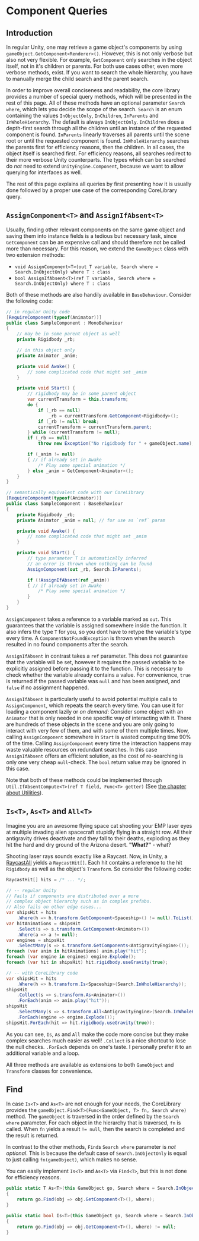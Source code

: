 # Component Queries

## Introduction

In regular Unity, one may retrieve a game object's components by using `gameObject.GetComponent<Renderer>()`. However, this is not only verbose but also not very flexible. For example, `GetComponent` only searches in the object itself, not in it's children or parents. For both use cases other, even more verbose methods, exist. If you want to search the whole hierarchy, you have to manually merge the child search and the parent search.

In order to improve overall conciseness and readability, the core library provides a number of special query methods, which will be presented in the rest of this page. All of these methods have an optional parameter `Search where`, which lets you decide the scope of the search. `Search` is an enum containing the values `InObjectOnly`, `InChildren`, `InParents` and `InWholeHierarchy`. The default is always `InObjectOnly`. `InChildren` does a depth-first search through all the children until an instance of the requested component is found. `InParents` linearly traverses all parents until the scene root or until the requested component is found. `InWholeHierarchy` searches the parents first for efficiency reasons, then the children. In all cases, the object itself is searched first. For efficiency reasons, all searches redirect to their more verbose Unity counterparts. The types which can be searched do *not* need to extend `UnityEngine.Component`, because we want to allow querying for interfaces as well.

The rest of this page explains all queries by first presenting how it is usually done followed by a proper use case of the corresponding CoreLibrary query.

## `AssignComponent<T>` and `AssignIfAbsent<T>`

Usually, finding other relevant components on the same game object and saving them into instance fields is a tedious but necessary task, since `GetComponent` can be an expensive call and should therefore not be called more than necessary. For this reason, we extend the `GameObject` class with two extension methods:

-  `void AssignComponent<T>(out T variable, Search where = Search.InObjectOnly) where T : class`
-  `bool AssignIfAbsent<T>(ref T variable, Search where = Search.InObjectOnly) where T : class`

Both of these methods are also handily available in `BaseBehaviour`.
Consider the following code:

```cs
// in regular Unity code
[RequireComponent(typeof(Animator))]
public class SampleComponent : MonoBehaviour
{
    // may be in some parent object as well
    private Rigidbody _rb;

    // in this object only
    private Animator _anim;

    private void Awake() {
        // some complicated code that might set _anim
    }

    private void Start() {
        // rigidbody may be in some parent object
        var currentTransform = this.transform;
        do {
            if (_rb == null)
                _rb = currentTransform.GetComponent<Rigidbody>();
            if (_rb != null) break;
            currentTransform = currentTransform.parent;
        } while (currentTransform != null);
        if (_rb == null) 
            throw new Exception("No rigidbody for " + gameObject.name);

        if (_anim != null) 
        { // if already set in Awake
            /* Play some special animation */
        } else _anim = GetComponent<Animator>();
    }
}
```

```cs
// semantically equivalent code with our CoreLibrary
[RequireComponent(typeof(Animator))]
public class SampleComponent : BaseBehaviour
{
    private Rigidbody _rb;
    private Animator _anim = null; // for use as `ref` param

    private void Awake() {
        // some complicated code that might set _anim
    }

    private void Start() {
        // type parameter T is automatically inferred
        // an error is thrown when nothing can be found
        AssignComponent(out _rb, Search.InParents);

        if (!AssignIfAbsent(ref _anim)) 
        { // if already set in Awake
            /* Play some special animation */
        }
    }
}
```

`AssignComponent` takes a reference to a variable marked as `out`. This guarantees that the variable is assigned somewhere inside the function. It also infers the type `T` for you, so you dont have to retype the variable's type every time. A `ComponentNotFoundException` is thrown when the search resulted in no found components after the search.

`AssignIfAbsent` in contrast takes a `ref` parameter. This does not guarantee that the variable will be set, however it requires the passed variable to be explicitly assigned before passing it to the function. This is necessary to check whether the variable already contains a value. For convenience, `true` is returned if the passed variable was `null` and has been assigned, and `false` if no assignment happened.

`AssignIfAbsent` is particularly useful to avoid potential multiple calls to `AssignComponent`, which repeats the search every time. You can use it for loading a component lazily or *on demand*: Consider some object with an `Animator` that is only needed in one specific way of interacting with it. There are hundreds of these objects in the scene and you are only going to interact with very few of them, and with some of them multiple times. Now, calling `AssignComponent` somewhere in `Start` is wasted computing time 90% of the time. Calling `AssignComponent` every time the interaction happens may waste valuable resources on redundant searches. In this case `AssignIfAbsent` offers an efficient solution, as the cost of re-searching is only one very cheap `null`-check. The `bool` return value may be ignored in this case.

Note that both of these methods could be implemented through `Util.IfAbsentCompute<T>(ref T field, Func<T> getter)` (See [the chapter about Utilities](Utilities)).

## `Is<T>`, `As<T>` and `All<T>`

Imagine you are an awesome flying space cat shooting your EMP laser eyes at multiple invading alien spacecraft stupidly flying in a straight row. All their antigravity drives deactivate and they fall to their deaths, exploding as they hit the hard and dry ground of the Arizona desert. **"What?"** - what?

Shooting laser rays sounds exactly like a Raycast. Now, in Unity, a [RaycastAll](https://docs.unity3d.com/ScriptReference/Physics.RaycastAll.html) yields a `RaycastHit[]`. Each hit contains a reference to the hit `Rigidbody` as well as the object's `Transform`. So consider the following code:

```cs
RaycastHit[] hits = /* ... */;

// -- regular Unity
// Fails if components are distributed over a more 
// complex object hierarchy such as in complex prefabs.
// Also fails on other edge cases...
var shipsHit = hits
    .Where(h => h.transform.GetComponent<Spaceship>() != null).ToList();
var hitAnimations = shipsHit
    .Select(s => s.transform.GetComponent<Animator>())
    .Where(a => a != null);
var engines = shipsHit
    .SelectMany(s => s.transform.GetComponents<AntigravityEngine>());
foreach (var anim in hitAnimations) anim.play("hit");
foreach (var engine in engines) engine.Explode();
foreach (var hit in shipsHit) hit.rigidbody.useGravity(true);
```
```cs
// -- with CoreLibrary code
var shipsHit = hits
    .Where(h => h.transform.Is<Spaceship>(Search.InWholeHierarchy));
shipsHit
    .Collect(s => s.transform.As<Animator>())
    .ForEach(anim => anim.play("hit"));
shipsHit
    .SelectMany(s => s.transform.All<AntigravityEngine>(Search.InWholeHierarchy))
    .ForEach(engine => engine.Explode());
shipsHit.ForEach(hit => hit.rigidbody.useGravity(true));
```

As you can see, `Is`, `As` and `All` make the code more concise but they make complex searches much easier as well! `.Collect` is a nice shortcut to lose the null checks. `.ForEach` depends on one's taste. I personally prefer it to an additional variable and a loop.

All three methods are available as extensions to both `GameObject` and `Transform` classes for convenience.

## Find

In case `Is<T>` and `As<T>` are not enough for your needs, the CoreLibrary provides the `gameObject.Find<T>(Func<GameObject, T> fn, Search where)` method. The `gameObject` is traversed in the order defined by the `Search where` parameter. For each object in the hierarchy that is traversed, `fn` is called. When `fn` yields a result `!= null`, then the search is completed and the result is returned.

In contrast to the other methods, `Find`s `Search where` parameter is *not optional*. This is because the default case of `Search.InObjectOnly` is equal to just calling `fn(gameObject)`, which makes no sense.

You can easily implement `Is<T>` and `As<T>` via `Find<T>`, but this is not done for efficiency reasons.

```cs
public static T As<T>(this GameObject go, Search where = Search.InObjectOnly)
{
    return go.Find(obj => obj.GetComponent<T>(), where);
}

public static bool Is<T>(this GameObject go, Search where = Search.InObjectOnly)
{
    return go.Find(obj => obj.GetComponent<T>(), where) != null;
}
```
